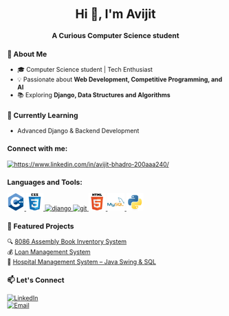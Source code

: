 <h1 align="center">Hi 👋, I'm Avijit</h1>
<h3 align="center">A Curious Computer Science student</h3>

### 🚀 About Me  
- 🎓 Computer Science student | Tech Enthusiast  
- 💡 Passionate about **Web Development, Competitive Programming, and AI**  
- 📚 Exploring **Django, Data Structures and Algorithms**  


### 🌱 Currently Learning  
- Advanced Django & Backend Development  



<h3 align="left">Connect with me:</h3>
<p align="left">
<a href="https://linkedin.com/in/https://www.linkedin.com/in/avijit-bhadro-200aaa240/" target="blank"><img align="center" src="https://raw.githubusercontent.com/rahuldkjain/github-profile-readme-generator/master/src/images/icons/Social/linked-in-alt.svg" alt="https://www.linkedin.com/in/avijit-bhadro-200aaa240/" height="30" width="40" /></a>
</p>

<h3 align="left">Languages and Tools:</h3>
<p align="left"> <a href="https://www.w3schools.com/cpp/" target="_blank" rel="noreferrer"> <img src="https://raw.githubusercontent.com/devicons/devicon/master/icons/cplusplus/cplusplus-original.svg" alt="cplusplus" width="40" height="40"/> </a> <a href="https://www.w3schools.com/css/" target="_blank" rel="noreferrer"> <img src="https://raw.githubusercontent.com/devicons/devicon/master/icons/css3/css3-original-wordmark.svg" alt="css3" width="40" height="40"/> </a> <a href="https://www.djangoproject.com/" target="_blank" rel="noreferrer"> <img src="https://cdn.worldvectorlogo.com/logos/django.svg" alt="django" width="40" height="40"/> </a> <a href="https://git-scm.com/" target="_blank" rel="noreferrer"> <img src="https://www.vectorlogo.zone/logos/git-scm/git-scm-icon.svg" alt="git" width="40" height="40"/> </a> <a href="https://www.w3.org/html/" target="_blank" rel="noreferrer"> <img src="https://raw.githubusercontent.com/devicons/devicon/master/icons/html5/html5-original-wordmark.svg" alt="html5" width="40" height="40"/> </a> <a href="https://www.mysql.com/" target="_blank" rel="noreferrer"> <img src="https://raw.githubusercontent.com/devicons/devicon/master/icons/mysql/mysql-original-wordmark.svg" alt="mysql" width="40" height="40"/> </a> <a href="https://www.python.org" target="_blank" rel="noreferrer"> <img src="https://raw.githubusercontent.com/devicons/devicon/master/icons/python/python-original.svg" alt="python" width="40" height="40"/> </a> </p>


### 📌 Featured Projects  

🔍 [8086 Assembly Book Inventory System](https://github.com/AvijitBhadro/8086-Assembly-Online-Book-Shop)  
💰 [Loan Management System](https://github.com/AvijitBhadro/Loan-Management-System)  
🏥 [Hospital Management System – Java Swing & SQL](https://github.com/AvijitBhadro/Hospital-Management-System-Java-Swing-SQL/tree/main)  





### 📫 Let's Connect  

[![LinkedIn](https://img.shields.io/badge/LinkedIn-Connect-blue?logo=linkedin&logoColor=white)](https://www.linkedin.com/in/avijit-bhadro-200aaa240)  
[![Email](https://img.shields.io/badge/Email-Contact-orange?logo=gmail&logoColor=white)](mailto:abhadro621@gmail.com)  

